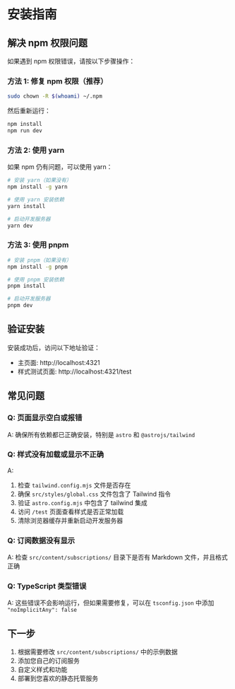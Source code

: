 # 安装指南

## 解决 npm 权限问题

如果遇到 npm 权限错误，请按以下步骤操作：

### 方法 1: 修复 npm 权限（推荐）

```bash
sudo chown -R $(whoami) ~/.npm
```

然后重新运行：
```bash
npm install
npm run dev
```

### 方法 2: 使用 yarn

如果 npm 仍有问题，可以使用 yarn：

```bash
# 安装 yarn（如果没有）
npm install -g yarn

# 使用 yarn 安装依赖
yarn install

# 启动开发服务器
yarn dev
```

### 方法 3: 使用 pnpm

```bash
# 安装 pnpm（如果没有）
npm install -g pnpm

# 使用 pnpm 安装依赖
pnpm install

# 启动开发服务器
pnpm dev
```

## 验证安装

安装成功后，访问以下地址验证：
- 主页面: http://localhost:4321
- 样式测试页面: http://localhost:4321/test

## 常见问题

### Q: 页面显示空白或报错
A: 确保所有依赖都已正确安装，特别是 `astro` 和 `@astrojs/tailwind`

### Q: 样式没有加载或显示不正确
A:
1. 检查 `tailwind.config.mjs` 文件是否存在
2. 确保 `src/styles/global.css` 文件包含了 Tailwind 指令
3. 验证 `astro.config.mjs` 中包含了 tailwind 集成
4. 访问 `/test` 页面查看样式是否正常加载
5. 清除浏览器缓存并重新启动开发服务器

### Q: 订阅数据没有显示
A: 检查 `src/content/subscriptions/` 目录下是否有 Markdown 文件，并且格式正确

### Q: TypeScript 类型错误
A: 这些错误不会影响运行，但如果需要修复，可以在 `tsconfig.json` 中添加 `"noImplicitAny": false`

## 下一步

1. 根据需要修改 `src/content/subscriptions/` 中的示例数据
2. 添加您自己的订阅服务
3. 自定义样式和功能
4. 部署到您喜欢的静态托管服务
